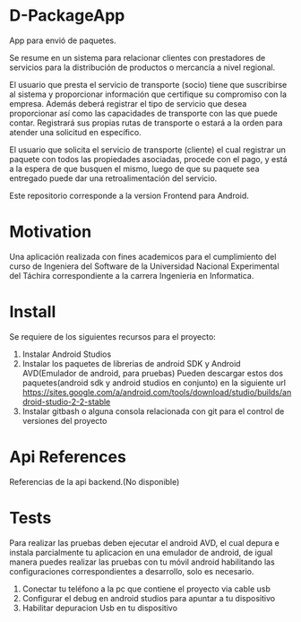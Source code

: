 # D-PackageApp
App para envió de paquetes.

Se resume en un sistema para relacionar clientes con prestadores de servicios para la distribución de productos o mercancía a nivel regional.

El usuario que presta el servicio de transporte (socio) tiene que suscribirse al sistema y proporcionar información que certifique su compromiso con la empresa. Además deberá registrar el tipo de servicio que desea proporcionar así como las capacidades de transporte con las que puede contar. Registrará sus propias rutas de transporte o estará a la orden para atender una solicitud en específico.

El usuario que solicita el servicio de transporte (cliente) el cual registrar un paquete con todos las propiedades asociadas, procede con el pago, y está a la espera de que busquen el mismo, luego de que su paquete sea entregado puede dar una retroalimentación del servicio.

Este repositorio corresponde a la version Frontend para Android.

# Motivation

Una aplicación realizada con fines academicos para el cumplimiento del curso de Ingeniera del Software de la Universidad Nacional Experimental del Táchira correspondiente a la carrera Ingenieria en Informatica.

# Install

Se requiere de los siguientes recursos para el proyecto: 

  1.  Instalar Android Studios
  2.  Instalar los paquetes de librerias de android SDK y Android AVD(Emulador de android, para pruebas)
     Pueden descargar estos dos paquetes(android sdk y android studios en conjunto) en la siguiente url         https://sites.google.com/a/android.com/tools/download/studio/builds/android-studio-2-2-stable
  3.  Instalar gitbash o alguna consola relacionada con git para el control de versiones del proyecto
  
# Api References

Referencias de la api backend.(No disponible)

# Tests

Para realizar las pruebas deben ejecutar el android AVD, el cual depura e instala parcialmente tu aplicacion en una emulador de android, de igual manera puedes realizar las pruebas con tu móvil android habilitando las configuraciones correspondientes a desarrollo, solo es necesario.

  1.  Conectar tu teléfono a la pc que contiene el proyecto via cable usb
  2.  Configurar el debug en android studios para apuntar a tu dispositivo
  3.  Habilitar depuracion Usb en tu dispositivo
